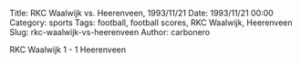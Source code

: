 Title: RKC Waalwijk vs. Heerenveen, 1993/11/21
Date: 1993/11/21 00:00
Category: sports
Tags: football, football scores, RKC Waalwijk, Heerenveen
Slug: rkc-waalwijk-vs-heerenveen
Author: carbonero


RKC Waalwijk 1 - 1 Heerenveen
